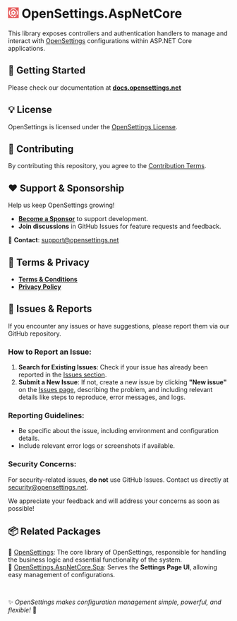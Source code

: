 # <img src="../../logo/open-settings-logo.png" alt="Header" width="24"/> OpenSettings.AspNetCore

This library exposes controllers and authentication handlers to manage and interact with [OpenSettings](https://github.com/OpenSettings/open-settings) configurations within ASP.NET Core applications.

## 🚀 Getting Started

Please check our documentation at **[docs.opensettings.net](https://docs.opensettings.net)** 

## 💡 License  

OpenSettings is licensed under the [OpenSettings License](https://opensettings.net/license).

## 🤝 Contributing

By contributing this repository, you agree to the [Contribution Terms](https://opensettings.net/contribution-terms).

## ❤️ Support & Sponsorship  

Help us keep OpenSettings growing!  

- **[Become a Sponsor](https://opensettings.net/become-a-sponsor)** to support development.  
- **Join discussions** in GitHub Issues for feature requests and feedback.  

📧 **Contact**: [support@opensettings.net](mailto:support@opensettings.net)  

## 📜 Terms & Privacy  

- **[Terms & Conditions](https://opensettings.net/terms-and-conditions)**  
- **[Privacy Policy](https://opensettings.net/privacy-policy)**  

## 🐞 Issues & Reports

If you encounter any issues or have suggestions, please report them via our GitHub repository.

### How to Report an Issue:
1. **Search for Existing Issues**: Check if your issue has already been reported in the [Issues section](https://github.com/OpenSettings/open-settings/issues).
2. **Submit a New Issue**: If not, create a new issue by clicking **"New issue"** on the [Issues page](https://github.com/OpenSettings/open-settings/issues), describing the problem, and including relevant details like steps to reproduce, error messages, and logs.

### Reporting Guidelines:
- Be specific about the issue, including environment and configuration details.
- Include relevant error logs or screenshots if available.

### Security Concerns:
For security-related issues, **do not** use GitHub Issues. Contact us directly at [security@opensettings.net](mailto:security@opensettings.net).

We appreciate your feedback and will address your concerns as soon as possible!

## 📦 Related Packages

🔹 [OpenSettings](https://nuget.org/packages/OpenSettings): The core library of OpenSettings, responsible for handling the business logic and essential functionality of the system.  
🔹 [OpenSettings.AspNetCore.Spa](https://nuget.org/packages/OpenSettings.AspNetCore.Spa): Serves the **Settings Page UI**, allowing easy management of configurations.  

<br>

✨ *OpenSettings makes configuration management simple, powerful, and flexible!* 🚀

